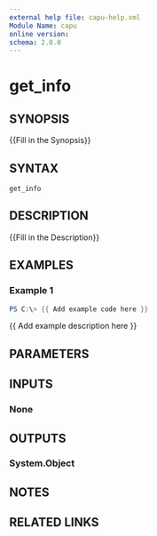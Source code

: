 ```yaml
---
external help file: capu-help.xml
Module Name: capu
online version:
schema: 2.0.0
---
```


# get_info

## SYNOPSIS
{{Fill in the Synopsis}}

## SYNTAX

```
get_info
```

## DESCRIPTION
{{Fill in the Description}}

## EXAMPLES

### Example 1
```powershell
PS C:\> {{ Add example code here }}
```

{{ Add example description here }}

## PARAMETERS

## INPUTS

### None

## OUTPUTS

### System.Object
## NOTES

## RELATED LINKS
